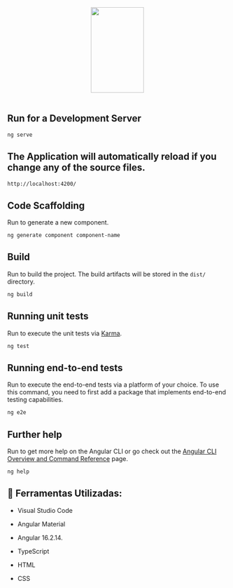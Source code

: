 <div align="center"> 
  <img width="49%" height="195px" src="https://cdn.jsdelivr.net/gh/devicons/devicon@latest/icons/angular/angular-original.svg" /> <br>
</div> <br>


## Run for a Development Server

```bash
ng serve
```

## The Application will automatically reload if you change any of the source files.

```bash
http://localhost:4200/
```


## Code Scaffolding

Run to generate a new component. 

```bash
ng generate component component-name
```


## Build

Run to build the project. The build artifacts will be stored in the `dist/` directory.

```bash
ng build
```


## Running unit tests

Run to execute the unit tests via [Karma](https://karma-runner.github.io).

```bash
ng test
```

## Running end-to-end tests

Run to execute the end-to-end tests via a platform of your choice. To use this command, you need to first add a package that implements end-to-end testing capabilities.

```bash
ng e2e
```

## Further help

Run to get more help on the Angular CLI or go check out the [Angular CLI Overview and Command Reference](https://angular.io/cli) page.

```bash
ng help
```


## 🚀 Ferramentas Utilizadas:

* Visual Studio Code

* Angular Material

* Angular 16.2.14.

* TypeScript

* HTML

* CSS


